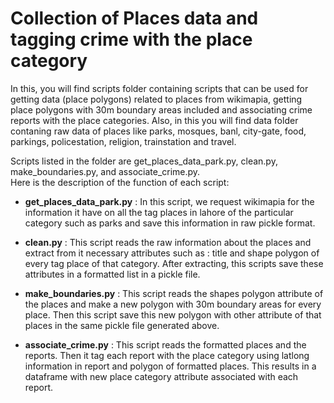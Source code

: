 # Collection of Places data and tagging crime with the place category
In this, you will find scripts folder containing scripts that can be used for getting data (place polygons) related to places from wikimapia, getting place polygons with 30m boundary areas included and associating crime reports with the place categories. Also, in this you will find data folder contaning raw data of places like parks, mosques, banl, city-gate, food, parkings, policestation, religion, trainstation and travel. 

Scripts listed in the folder are get_places_data_park.py, clean.py, make_boundaries.py, and associate_crime.py.  
Here is the description of the function of each script:

* **get_places_data_park.py** : 
  In this script, we request wikimapia for the information it have on all the tag places in lahore of the particular category such as parks and save this information in raw pickle format.
  
* **clean.py** :
 This script reads the raw information about the places and extract from it necessary attributes such as : title and shape polygon of every tag place of that category. After extracting, this scripts save these attributes in a formatted list in a pickle file. 
 
* **make_boundaries.py** :
 This script reads the shapes polygon attribute of the places and make a new polygon with 30m boundary areas for every place. Then this script save this new polygon with other attribute of that places in the same pickle file generated above.
 
* **associate_crime.py** :
 This script reads the formatted places and the reports. Then it tag each report with the place category using latlong information in report and polygon of formatted places. This results in a dataframe with new place category attribute associated with each report.
 


